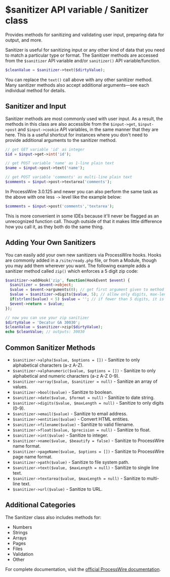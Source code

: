 # $sanitizer API variable / Sanitizer class

Provides methods for sanitizing and validating user input, preparing data for output, and more.

Sanitizer is useful for sanitizing input or any other kind of data that you need to match a particular type or format. The Sanitizer methods are accessed from the `$sanitizer` API variable and/or `sanitizer()` API variable/function.

```php
$cleanValue = $sanitizer->text($dirtyValue);
```

You can replace the `text()` call above with any other sanitizer method. Many sanitizer methods also accept additional arguments—see each individual method for details.

## Sanitizer and Input

Sanitizer methods are most commonly used with user input. As a result, the methods in this class are also accessible from the `$input->get`, `$input->post` and `$input->cookie` API variables, in the same manner that they are here. This is a useful shortcut for instances where you don't need to provide additional arguments to the sanitizer method.

```php
// get GET variable 'id' as integer
$id = $input->get->int('id');

// get POST variable 'name' as 1-line plain text
$name = $input->post->text('name');

// get POST variable 'comments' as multi-line plain text
$comments = $input->post->textarea('comments');
```

In ProcessWire 3.0.125 and newer you can also perform the same task as the above with one less `->` level like the example below:

```php
$comments = $input->post('comments','textarea');
```

This is more convenient in some IDEs because it'll never be flagged as an unrecognized function call. Though outside of that it makes little difference how you call it, as they both do the same thing.

## Adding Your Own Sanitizers

You can easily add your own new sanitizers via ProcessWire hooks. Hooks are commonly added in a `/site/ready.php` file, or from a Module, though you may add them wherever you want. The following example adds a sanitizer method called `zip()` which enforces a 5 digit zip code:

```php
$sanitizer->addHook('zip', function(HookEvent $event) {
  $sanitizer = $event->object;
  $value = $event->arguments(0); // get first argument given to method
  $value = $sanitizer->digits($value, 5); // allow only digits, max-length 5
  if(strlen($value) < 5) $value = ''; // if fewer than 5 digits, it is not a zip
  $event->return = $value;
});

// now you can use your zip sanitizer
$dirtyValue = 'Decatur GA 30030';
$cleanValue = $sanitizer->zip($dirtyValue);
echo $cleanValue; // outputs: 30030
```

## Common Sanitizer Methods

- `$sanitizer->alpha($value, $options = [])` - Sanitize to only alphabetical characters (a-z A-Z).
- `$sanitizer->alphanumeric($value, $options = [])` - Sanitize to only alphabetical and numeric characters (a-z A-Z 0-9).
- `$sanitizer->array($value, $sanitizer = null)` - Sanitize an array of values.
- `$sanitizer->bool($value)` - Sanitize to boolean.
- `$sanitizer->date($value, $format = null)` - Sanitize to date string.
- `$sanitizer->digits($value, $maxLength = null)` - Sanitize to only digits (0-9).
- `$sanitizer->email($value)` - Sanitize to email address.
- `$sanitizer->entities($value)` - Convert HTML entities.
- `$sanitizer->filename($value)` - Sanitize to valid filename.
- `$sanitizer->float($value, $precision = null)` - Sanitize to float.
- `$sanitizer->int($value)` - Sanitize to integer.
- `$sanitizer->name($value, $beautify = false)` - Sanitize to ProcessWire name format.
- `$sanitizer->pageName($value, $options = [])` - Sanitize to ProcessWire page name format.
- `$sanitizer->path($value)` - Sanitize to file system path.
- `$sanitizer->text($value, $maxLength = null)` - Sanitize to single line text.
- `$sanitizer->textarea($value, $maxLength = null)` - Sanitize to multi-line text.
- `$sanitizer->url($value)` - Sanitize to URL.

## Additional Categories

The Sanitizer class also includes methods for:

- Numbers
- Strings
- Arrays
- Pages
- Files
- Validation
- Other

For complete documentation, visit the [official ProcessWire documentation](https://processwire.com/api/ref/sanitizer/).
